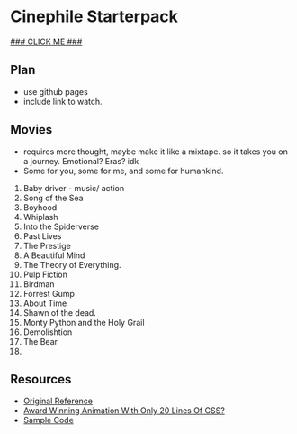 # Cinephile Starterpack
[### CLICK ME ###](https://bentjh01.github.io/cinephile_starterpack/)
## Plan
- use github pages
- include link to watch. 
## Movies
- requires more thought, maybe make it like a mixtape. so it takes you on a journey. Emotional? Eras? idk
- Some for you, some for me, and some for humankind. 
1. Baby driver - music/ action
2. Song of the Sea
3. Boyhood
4. Whiplash
5. Into the Spiderverse
6. Past Lives
7. The Prestige
8. A Beautiful Mind
9. The Theory of Everything. 
10. Pulp Fiction
11. Birdman
12. Forrest Gump
13. About Time
14. Shawn of the dead. 
15. Monty Python and the Holy Grail
16. Demolishtion
17. The Bear
18. 
## Resources
- [Original Reference](https://camillemormal.com/)
- [Award Winning Animation With Only 20 Lines Of CSS?](https://youtu.be/PkADl0HubMY?si=7ZvSY1T_PgTp2Jb6)
- [Sample Code](https://codepen.io/Hyperplexed/pen/MWXBRBp)
